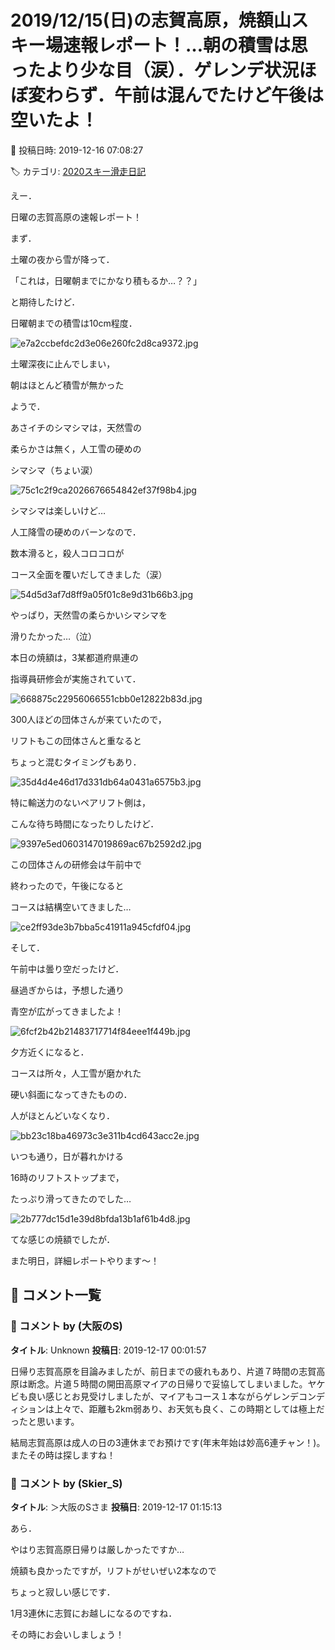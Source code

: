 # 2019/12/15(日)の志賀高原，焼額山スキー場速報レポート！…朝の積雪は思ったより少な目（涙）．ゲレンデ状況ほぼ変わらず．午前は混んでたけど午後は空いたよ！

📅 投稿日時: 2019-12-16 07:08:27

🏷️ カテゴリ: [2020スキー滑走日記](c282e9230de179e245c7334eabeb0a3b3.md)

えー．


日曜の志賀高原の速報レポート！





まず．


土曜の夜から雪が降って．


「これは，日曜朝までにかなり積もるか…？？」


と期待したけど．


日曜朝までの積雪は10cm程度．




![e7a2ccbefdc2d3e06e260fc2d8ca9372.jpg](images/e7a2ccbefdc2d3e06e260fc2d8ca9372.jpg)




土曜深夜に止んでしまい，


朝はほとんど積雪が無かった


ようで．


あさイチのシマシマは，天然雪の


柔らかさは無く，人工雪の硬めの


シマシマ（ちょい涙）




![75c1c2f9ca2026676654842ef37f98b4.jpg](images/75c1c2f9ca2026676654842ef37f98b4.jpg)




シマシマは楽しいけど…


人工降雪の硬めのバーンなので．


数本滑ると，殺人コロコロが


コース全面を覆いだしてきました（涙）




![54d5d3af7d8ff9a05f01c8e9d31b66b3.jpg](images/54d5d3af7d8ff9a05f01c8e9d31b66b3.jpg)




やっぱり，天然雪の柔らかいシマシマを


滑りたかった…（泣）





本日の焼額は，3某都道府県連の


指導員研修会が実施されていて．




![668875c22956066551cbb0e12822b83d.jpg](images/668875c22956066551cbb0e12822b83d.jpg)




300人ほどの団体さんが来ていたので，


リフトもこの団体さんと重なると


ちょっと混むタイミングもあり．




![35d4d4e46d17d331db64a0431a6575b3.jpg](images/35d4d4e46d17d331db64a0431a6575b3.jpg)




特に輸送力のないペアリフト側は，


こんな待ち時間になったりしたけど．




![9397e5ed0603147019869ac67b2592d2.jpg](images/9397e5ed0603147019869ac67b2592d2.jpg)




この団体さんの研修会は午前中で


終わったので，午後になると


コースは結構空いてきました…




![ce2ff93de3b7bba5c41911a945cfdf04.jpg](images/ce2ff93de3b7bba5c41911a945cfdf04.jpg)




そして．


午前中は曇り空だったけど．


昼過ぎからは，予想した通り


青空が広がってきましたよ！




![6fcf2b42b21483717714f84eee1f449b.jpg](images/6fcf2b42b21483717714f84eee1f449b.jpg)




夕方近くになると．


コースは所々，人工雪が磨かれた


硬い斜面になってきたものの．


人がほとんどいなくなり．




![bb23c18ba46973c3e311b4cd643acc2e.jpg](images/bb23c18ba46973c3e311b4cd643acc2e.jpg)




いつも通り，日が暮れかける


16時のリフトストップまで，


たっぷり滑ってきたのでした…




![2b777dc15d1e39d8bfda13b1af61b4d8.jpg](images/2b777dc15d1e39d8bfda13b1af61b4d8.jpg)







てな感じの焼額でしたが．


また明日，詳細レポートやります～！

## 💬 コメント一覧

### 💬 コメント by (大阪のS)
**タイトル**: Unknown
**投稿日**: 2019-12-17 00:01:57

日帰り志賀高原を目論みましたが、前日までの疲れもあり、片道７時間の志賀高原は断念。片道５時間の開田高原マイアの日帰りで妥協してしまいました。ヤケビも良い感じとお見受けしましたが、マイアもコース１本ながらゲレンデコンディションは上々で、距離も2km弱あり、お天気も良く、この時期としては極上だったと思います。



結局志賀高原は成人の日の3連休までお預けです(年末年始は妙高6連チャン！)。またその時は探しますね！

### 💬 コメント by (Skier_S)
**タイトル**: ＞大阪のSさま
**投稿日**: 2019-12-17 01:15:13

あら．

やはり志賀高原日帰りは厳しかったですか…

焼額も良かったですが，リフトがせいぜい2本なので

ちょっと寂しい感じです．

1月3連休に志賀にお越しになるのですね．

その時にお会いしましょう！


